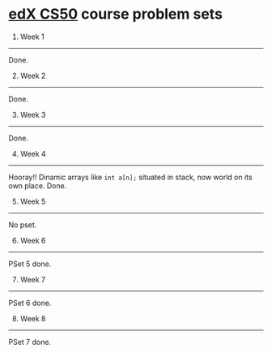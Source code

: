 [edX CS50](https://courses.edx.org/courses/course-v1:HarvardX+CS50+X/info) course problem sets
==============================================================================================

1. Week 1
---------

   Done.

2. Week 2
---------

   Done.

3. Week 3
---------

   Done.

4. Week 4
---------

   Hooray!! Dinamic arrays like `int a[n];` situated in stack, now world on its own place.
   Done.

5. Week 5
---------
   No pset.

6. Week 6
---------
   
   PSet 5 done.

7. Week 7
---------

   PSet 6 done.

8. Week 8
---------

   PSet 7 done.
